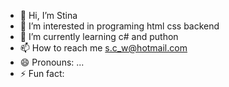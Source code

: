 - 👋 Hi, I’m Stina
- 👀 I’m interested in programing html css backend
- 🌱 I’m currently learning c# and puthon
- 📫 How to reach me s.c_w@hotmail.com 
- 😄 Pronouns: ...
- ⚡ Fun fact: 

<!---
sochc/sochc is a ✨ special ✨ repository because its `README.md` (this file) appears on your GitHub profile.
You can click the Preview link to take a look at your changes.
--->

